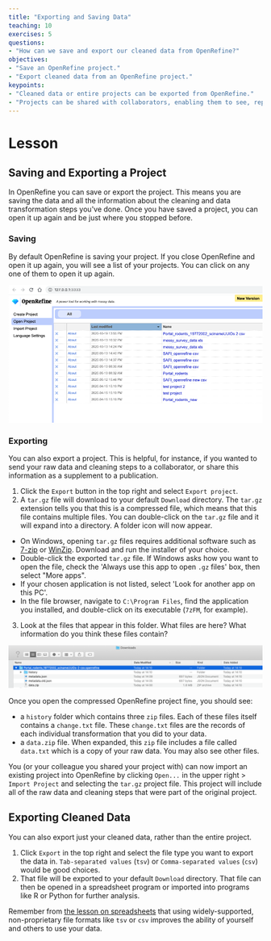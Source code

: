 ```yaml
---
title: "Exporting and Saving Data"
teaching: 10
exercises: 5
questions:
- "How can we save and export our cleaned data from OpenRefine?"
objectives:
- "Save an OpenRefine project."
- "Export cleaned data from an OpenRefine project."
keypoints:
- "Cleaned data or entire projects can be exported from OpenRefine."
- "Projects can be shared with collaborators, enabling them to see, reproduce and check all data cleaning steps you performed."
---
```


# Lesson

## Saving and Exporting a Project

In OpenRefine you can save or export the project. This means you are saving the data and all the 
information about the cleaning and data transformation steps you've done. Once you have saved a project, you can
open it up again and be just where you stopped before.

### Saving

By default OpenRefine is saving your project. If you close OpenRefine and open it up again,
you will see a list of your projects. You can click on any one of them to open it up again.

![OpenRefine Open Project](../fig/openrefine-open-project.png)

### Exporting

You can also export a project. This is helpful, for instance, if you wanted to send your raw data and cleaning steps to a collaborator, 
or share this information as a supplement to a publication. 

1. Click the `Export` button in the top right and select `Export project`.
2. A `tar.gz` file will download to your default `Download` directory. The `tar.gz` extension tells you that this is a compressed file, which means that this file contains multiple files. You can double-click on the `tar.gz` file and it will expand into a directory. A 
folder icon will now appear.
  - On Windows, opening `tar.gz` files requires additional software such as [7-zip](http://www.7-zip.org/) or [WinZip](http://www.winzip.com/).
    Download and run the installer of your choice.
  - Double-click the exported `tar.gz` file. If Windows asks how you want to open the file, check the 'Always use this app to open `.gz` files'
    box, then select "More apps".
  - If your chosen application is not listed, select 'Look for another app on this PC'.
  - In the file browser, navigate to `C:\Program Files`, find the application you installed, and double-click on its executable
    (`7zFM`, for example).
3. Look at the files that appear in this folder. What files are here? What information do you think these files contain?

![OpenRefine Compressed Project](../fig/openrefine-compressed-project.png)

Once you open the compressed OpenRefine project fine, you should see:
- a  `history` folder which contains three `zip` files. Each of these files itself contains a `change.txt` file. 
These `change.txt` files are the records of each individual transformation that you did to your data. 
- a `data.zip` file. When expanded, this `zip` file includes a file called `data.txt` which is a copy of your raw data.
You may also see other files.

You (or your colleague you shared your project with) can now import an existing project into OpenRefine by clicking `Open...` in the upper right > `Import Project` and selecting the `tar.gz` 
project file. This project will include all of the raw data and cleaning steps that were part of the original project.

## Exporting Cleaned Data 

You can also export just your cleaned data, rather than the entire project.

1. Click `Export` in the top right and select the file type you want to export the data in. `Tab-separated values` (`tsv`) or `Comma-separated values` (`csv`) would be good choices.
2. That file will be exported to your default `Download` directory. That file can then be opened in a spreadsheet program or imported
into programs like R or Python for further analysis.

Remember from [the lesson on spreadsheets](https://southampton-rsg.github.io/spreadsheets-data-organisation-and-management/) that using widely-supported, non-proprietary file formats like `tsv` or `csv` improves the ability of yourself and others to use your data. 
